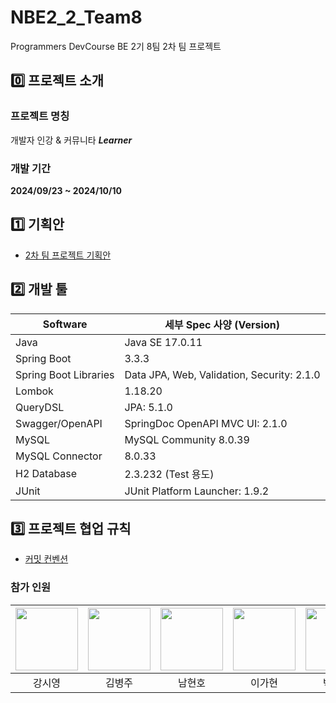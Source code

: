 # NBE2_2_Team8
Programmers DevCourse BE 2기 8팀 2차 팀 프로젝트

## 0️⃣ 프로젝트 소개

### 프로젝트 명칭
개발자 인강 & 커뮤니타 ***Learner***

### 개발 기간
**2024/09/23 ~ 2024/10/10**

## 1️⃣ 기획안
- [2차 팀 프로젝트 기획안](https://www.canva.com/design/DAGRiEZ7md4/V_fWb5RkDy8iMYuzQ4XufQ/edit)

## 2️⃣ 개발 툴
| Software | 세부 Spec 사양 (Version) |
| --- | --- |
| Java | Java SE 17.0.11 |
| Spring Boot | 3.3.3 |
| Spring Boot Libraries | Data JPA, Web, Validation, Security: 2.1.0 |
| Lombok | 1.18.20 |
| QueryDSL | JPA: 5.1.0 |
| Swagger/OpenAPI | SpringDoc OpenAPI MVC UI: 2.1.0 |
| MySQL | MySQL Community 8.0.39 |
| MySQL Connector | 8.0.33 |
| H2 Database | 2.3.232 (Test 용도) |
| JUnit | JUnit Platform Launcher: 1.9.2 |

## 3️⃣ 프로젝트 협업 규칙 
- [커밋 컨벤션](docs/Define%20a%20commit%20message%20convention.md)

### 참가 인원

|<a href="https://github.com/Si-rauis"><img src="https://avatars.githubusercontent.com/u/176664628?v=4" width="100px"></a>|<a href="https://github.com/rlaqudwn1"><img src="https://avatars.githubusercontent.com/u/162764129?v=4" width="100px"></a>|<a href="https://github.com/namhyeonh0"><img src="https://avatars.githubusercontent.com/u/143480257?v=4" width="100px"></a>|<a href="https://github.com/EGHyeon"><img src="https://avatars.githubusercontent.com/u/114374088?v=4" width="100px"></a>|<a href="https://github.com/chanspar"><img src="https://avatars.githubusercontent.com/u/87303538?v=4" width="100px"></a>|<a href="https://github.com/asklas"><img src="https://avatars.githubusercontent.com/u/121223022?v=4" width="100px"></a>|
|:---:|:---:|:---:|:---:|:---:|:---:|
|강시영|김병주|남현호|이가현|박찬서|이용준|
